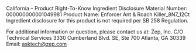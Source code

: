  
 
 
California – Product Right-To-Know Ingredient Disclosure 
Material Number: 000000000001049981 
Product Name: Enforcer Ant & Roach Killer_8N7_12Ct 
Ingredient disclosure for this product is not required per SB 258 Regulation. 
 
For additional information or question, please contact us at: 
Zep, Inc. 
C/O Technical Services 
3330 Cumberland Blvd. SE, Ste 700 
Atlanta, GA 30339 
Email: asktech@zep.com 
 
 
 
 
